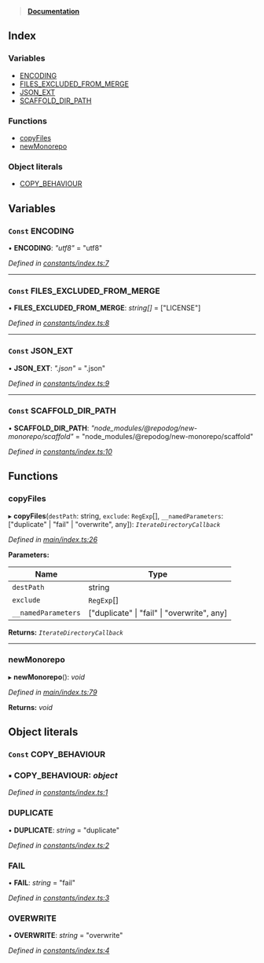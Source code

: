 > **[Documentation](README.md)**

## Index

### Variables

* [ENCODING](README.md#const-encoding)
* [FILES_EXCLUDED_FROM_MERGE](README.md#const-files_excluded_from_merge)
* [JSON_EXT](README.md#const-json_ext)
* [SCAFFOLD_DIR_PATH](README.md#const-scaffold_dir_path)

### Functions

* [copyFiles](README.md#copyfiles)
* [newMonorepo](README.md#newmonorepo)

### Object literals

* [COPY_BEHAVIOUR](README.md#const-copy_behaviour)

## Variables

### `Const` ENCODING

• **ENCODING**: *"utf8"* = "utf8"

*Defined in [constants/index.ts:7](https://github.com/dylanaubrey/repodog/blob/ba625eb/packages/new-monorepo/src/constants/index.ts#L7)*

___

### `Const` FILES_EXCLUDED_FROM_MERGE

• **FILES_EXCLUDED_FROM_MERGE**: *string[]* =  ["LICENSE"]

*Defined in [constants/index.ts:8](https://github.com/dylanaubrey/repodog/blob/ba625eb/packages/new-monorepo/src/constants/index.ts#L8)*

___

### `Const` JSON_EXT

• **JSON_EXT**: *".json"* = ".json"

*Defined in [constants/index.ts:9](https://github.com/dylanaubrey/repodog/blob/ba625eb/packages/new-monorepo/src/constants/index.ts#L9)*

___

### `Const` SCAFFOLD_DIR_PATH

• **SCAFFOLD_DIR_PATH**: *"node_modules/@repodog/new-monorepo/scaffold"* = "node_modules/@repodog/new-monorepo/scaffold"

*Defined in [constants/index.ts:10](https://github.com/dylanaubrey/repodog/blob/ba625eb/packages/new-monorepo/src/constants/index.ts#L10)*

## Functions

###  copyFiles

▸ **copyFiles**(`destPath`: string, `exclude`: `RegExp`[], `__namedParameters`: ["duplicate" | "fail" | "overwrite", any]): *`IterateDirectoryCallback`*

*Defined in [main/index.ts:26](https://github.com/dylanaubrey/repodog/blob/ba625eb/packages/new-monorepo/src/main/index.ts#L26)*

**Parameters:**

Name | Type |
------ | ------ |
`destPath` | string |
`exclude` | `RegExp`[] |
`__namedParameters` | ["duplicate" \| "fail" \| "overwrite", any] |

**Returns:** *`IterateDirectoryCallback`*

___

###  newMonorepo

▸ **newMonorepo**(): *void*

*Defined in [main/index.ts:79](https://github.com/dylanaubrey/repodog/blob/ba625eb/packages/new-monorepo/src/main/index.ts#L79)*

**Returns:** *void*

## Object literals

### `Const` COPY_BEHAVIOUR

### ▪ **COPY_BEHAVIOUR**: *object*

*Defined in [constants/index.ts:1](https://github.com/dylanaubrey/repodog/blob/ba625eb/packages/new-monorepo/src/constants/index.ts#L1)*

###  DUPLICATE

• **DUPLICATE**: *string* = "duplicate"

*Defined in [constants/index.ts:2](https://github.com/dylanaubrey/repodog/blob/ba625eb/packages/new-monorepo/src/constants/index.ts#L2)*

###  FAIL

• **FAIL**: *string* = "fail"

*Defined in [constants/index.ts:3](https://github.com/dylanaubrey/repodog/blob/ba625eb/packages/new-monorepo/src/constants/index.ts#L3)*

###  OVERWRITE

• **OVERWRITE**: *string* = "overwrite"

*Defined in [constants/index.ts:4](https://github.com/dylanaubrey/repodog/blob/ba625eb/packages/new-monorepo/src/constants/index.ts#L4)*